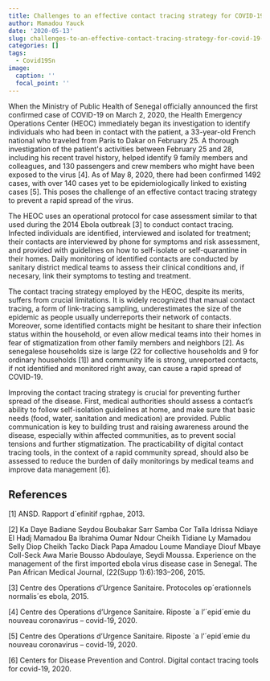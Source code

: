 ```yaml
---
title: Challenges to an effective contact tracing strategy for COVID-19 in Senegal
author: Mamadou Yauck
date: '2020-05-13'
slug: challenges-to-an-effective-contact-tracing-strategy-for-covid-19-in-senegal
categories: []
tags:
  - Covid19Sn
image:
  caption: ''
  focal_point: ''
---
```


When the Ministry of Public Health of Senegal officially announced the first confirmed case
of COVID-19 on March 2, 2020, the Health Emergency Operations Center (HEOC) immediately
began its investigation to identify individuals who had been in contact with the patient, a 33-year-old French national who traveled from Paris to Dakar on February 25. A thorough investigation of the patient's activities between February 25 and 28, including his recent travel history, helped identify 9 family members and colleagues, and 130 passengers and crew members who might have been exposed to the virus [4]. As of May 8, 2020, there had been confirmed 1492 cases, with over 140 cases yet to be epidemiologically linked to existing cases [5]. This poses the challenge of an effective contact tracing strategy to prevent a rapid spread of the virus. 


The HEOC uses an operational protocol for case assessment similar to that used during the 2014 Ebola outbreak [3] to conduct contact tracing. Infected individuals are identified, interviewed and isolated for treatment; their contacts are interviewed by phone for symptoms and risk assessment, and provided with guidelines on how to self-isolate or self-quarantine in their homes. Daily monitoring of identified contacts are conducted by sanitary district medical teams to assess their clinical conditions and, if necesary, link their symptoms to testing and treatment.


The contact tracing strategy employed by the HEOC, despite its merits, suffers from crucial
limitations. It is widely recognized that manual contact tracing, a form of link-tracing sampling, underestimates the size of the epidemic as people usually underreports their network of contacts. Moreover, some identified contacts might be hesitant to share their infection status within the household, or even allow medical teams into their homes in fear of stigmatization from other family members and neighbors [2]. As senegalese households size is large (22 for collective households and 9 for ordinary households [1]) and community life is strong, unreported contacts, if not identified and monitored right away, can cause a rapid spread of COVID-19.


Improving the contact tracing strategy is crucial for preventing further spread of the disease. First, medical authorities should assess a contact’s ability to follow self-isolation guidelines at home, and make sure that basic needs (food, water, sanitation and medication) are provided. Public communication is key to building trust and raising awareness around the disease, especially within affected communities, as to prevent social tensions and further stigmatization. The practicability of digital contact tracing tools, in the context of a rapid community spread, should also be assessed to reduce the burden of daily monitorings by medical teams and improve data management [6].


## References

[1] ANSD. Rapport d´efinitif rgphae, 2013.

[2] Ka Daye Badiane Seydou Boubakar Sarr Samba Cor Talla Idrissa Ndiaye El Hadj Mamadou
Ba Ibrahima Oumar Ndour Cheikh Tidiane Ly Mamadou Selly Diop Cheikh Tacko Diack
Papa Amadou Loume Mandiaye Diouf Mbaye Coll-Seck Awa Marie Bousso Abdoulaye,
Seydi Moussa. Experience on the management of the first imported ebola virus disease case
in Senegal. The Pan African Medical Journal, (22(Supp 1):6):193–206, 2015.

[3] Centre des Operations d’Urgence Sanitaire. Protocoles op´erationnels normalis´es ebola, 2015.

[4] Centre des Operations d’Urgence Sanitaire. Riposte `a l’´epid´emie du nouveau coronavirus – covid-19, 2020.

[5] Centre des Operations d’Urgence Sanitaire. Riposte `a l’´epid´emie du nouveau coronavirus – covid-19, 2020.

[6] Centers for Disease Prevention and Control. Digital contact tracing tools for covid-19, 2020.